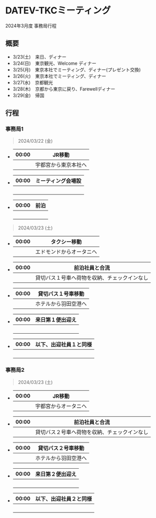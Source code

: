 # DATEV-TKCミーティング  

2024年3月度 事務局行程

## 概要

- 3/23(土)　来日、ディナー
- 3/24(日)　東京観光、Welcome ディナー
- 3/25(月)　東京本社でミーティング、ディナー(プレゼント交換)
- 3/26(火)　東京本社でミーティング、ディナー
- 3/27(水)　京都観光
- 3/28(木)　京都から東京に戻り、Farewellディナー
- 3/29(金)　帰国

## 行程

### 事務局1

> 2024/03/22 (金)

- |00:00|JR移動|
  |--|--|
  ||宇都宮から東京本社へ|

- |00:00|ミーティング会場設|
  |--|--|
  ||<br>|

- |00:00|前泊|
  |--|--|
  ||<br>|

> 2024/03/23 (土)

- |00:00|タクシー移動|
  |--|--|
  ||エドモンドからオータニへ|

- |00:00|前泊社員と合流|
  |--|--|
  ||貸切バス１号車へ荷物を収納、チェックインなし|

- |00:00|貸切バス１号車移動|
  |--|--|
  ||ホテルから羽田空港へ|

- |00:00|来日第１便出迎え|
  |--|--|
  ||<br>|

- |00:00|以下、出迎社員１と同様|
  |--|--|
  ||<br>|

### 事務局2

> 2024/03/23 (土)

- |00:00|JR移動|
  |--|--|
  ||宇都宮からオータニへ|

- |00:00|前泊社員と合流|
  |--|--|
  ||貸切バス２号車へ荷物を収納、チェックインなし|

- |00:00|貸切バス２号車移動|
  |--|--|
  ||ホテルから羽田空港へ|

- |00:00|来日第２便出迎え|
  |--|--|
  ||<br>|

- |00:00|以下、出迎社員２と同様|
  |--|--|
  ||<br>|

